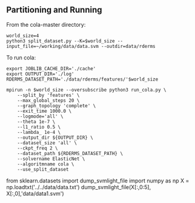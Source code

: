 ## Partitioning and Running

From the cola-master directory:
```
world_size=4
python3 split_dataset.py --K=$world_size --input_file=~/working/data/data.svm --outdir=data/rderms
```

To run cola:
```
export JOBLIB_CACHE_DIR='./cache'
export OUTPUT_DIR='./log'
RDERMS_DATASET_PATH='./data/rderms/features/'$world_size

mpirun -n $world_size --oversubscribe python3 run_cola.py \
    --split_by 'features' \
    --max_global_steps 20 \
    --graph_topology 'complete' \
    --exit_time 1000.0 \
    --logmode='all' \
    --theta 1e-7 \
    --l1_ratio 0.5 \
    --lambda_ 1e-4 \
    --output_dir ${OUTPUT_DIR} \
    --dataset_size 'all' \
    --ckpt_freq 2 \
    --dataset_path ${RDERMS_DATASET_PATH} \
    --solvername ElasticNet \
    --algoritmname cola \
    --use_split_dataset
```
from sklearn.datasets import dump_svmlight_file
import numpy as np
X = np.loadtxt('../../data/data.txt')
dump_svmlight_file(X[:,0:5], X[:,0],'data/data1.svm')